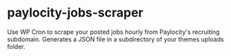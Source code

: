 # paylocity-jobs-scraper
Use WP Cron to scrape your posted jobs hourly from Paylocity's recruiting subdomain. Generates a JSON file in a subdirectory of your themes uploads folder.
